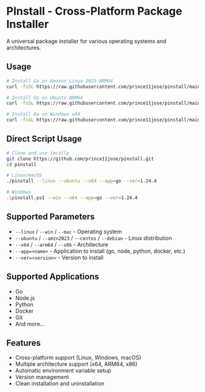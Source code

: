 # PInstall - Cross-Platform Package Installer

A universal package installer for various operating systems and architectures.

## Usage

```bash
# Install Go on Amazon Linux 2023 ARM64
curl -fsSL https://raw.githubusercontent.com/prince11jose/pinstall/main/install.sh | bash -s -- --linux --amzn2023 --arm64 --app=go --ver=1.24.4

# Install Go on Ubuntu ARM64
curl -fsSL https://raw.githubusercontent.com/prince11jose/pinstall/main/install.sh | bash -s -- --linux --ubuntu --arm64 --app=go --ver=1.24.4

# Install Go on Windows x64
curl -fsSL https://raw.githubusercontent.com/prince11jose/pinstall/main/install.ps1 | powershell -Command "& {[ScriptBlock]::Create((New-Object Net.WebClient).DownloadString('https://raw.githubusercontent.com/prince11jose/pinstall/main/install.ps1')).Invoke('--win', '--x64', '--app=go', '--ver=1.24.4')}"
```

## Direct Script Usage

```bash
# Clone and use locally
git clone https://github.com/prince11jose/pinstall.git
cd pinstall

# Linux/macOS
./pinstall --linux --ubuntu --x64 --app=go --ver=1.24.4

# Windows
.\pinstall.ps1 --win --x64 --app=go --ver=1.24.4
```

## Supported Parameters

- `--linux` / `--win` / `--mac` - Operating system
- `--ubuntu` / `--amzn2023` / `--centos` / `--debian` - Linux distribution
- `--x64` / `--arm64` / `--x86` - Architecture
- `--app=<name>` - Application to install (go, node, python, docker, etc.)
- `--ver=<version>` - Version to install

## Supported Applications

- Go
- Node.js
- Python
- Docker
- Git
- And more...

## Features

- Cross-platform support (Linux, Windows, macOS)
- Multiple architecture support (x64, ARM64, x86)
- Automatic environment variable setup
- Version management
- Clean installation and uninstallation
